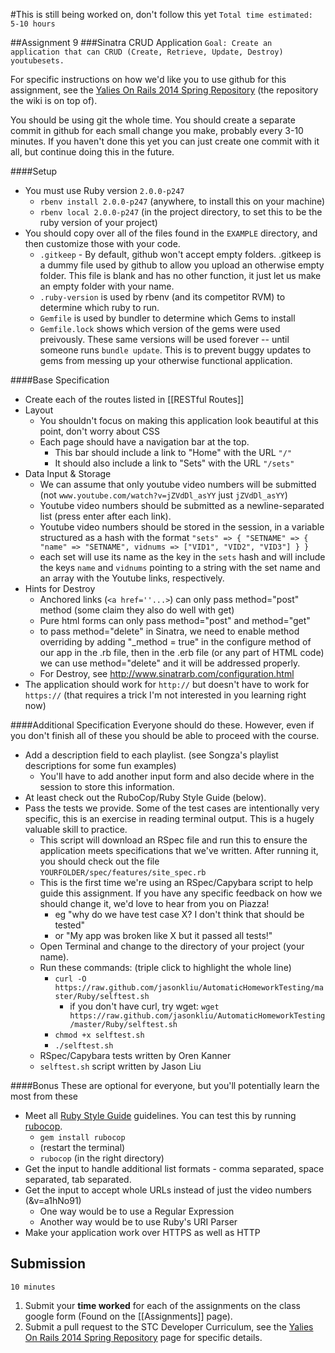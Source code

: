 #This is still being worked on, don't follow this yet
`Total time estimated: 5-10 hours`

##Assignment 9
###Sinatra CRUD Application
`Goal: Create an application that can CRUD (Create, Retrieve, Update, Destroy) youtubesets.`

For specific instructions on how we'd like you to use github for this assignment, see the [Yalies On Rails 2014 Spring Repository](https://github.com/yale-stc-developer-curriculum/Yalies-On-Rails-2014-Spring/) (the repository the wiki is on top of).

You should be using git the whole time. You should create a separate commit in github for each small change you make, probably every 3-10 minutes. If you haven't done this yet you can just create one commit with it all, but continue doing this in the future.

####Setup
- You must use Ruby version `2.0.0-p247`
  - `rbenv install 2.0.0-p247` (anywhere, to install this on your machine) 
  - `rbenv local 2.0.0-p247` (in the project directory, to set this to be the ruby version of your project)
- You should copy over all of the files found in the `EXAMPLE` directory, and then customize those with your code.
  - `.gitkeep` - By default, github won't accept empty folders. .gitkeep is a dummy file used by github to allow you upload an otherwise empty folder. This file is blank and has no other function, it just let us make an empty folder with your name.
  - `.ruby-version` is used by rbenv (and its competitor RVM) to determine which ruby to run. 
  - `Gemfile` is used by bundler to determine which Gems to install
  - `Gemfile.lock` shows which version of the gems were used preivously. These same versions will be used forever -- until someone runs `bundle update`. This is to prevent buggy updates to gems from messing up your otherwise functional application.

####Base Specification
  - Create each of the routes listed in [[RESTful Routes]]
  - Layout
    - You shouldn't focus on making this application look beautiful at this point, don't worry about CSS
    - Each page should have a navigation bar at the top.
      - This bar should include a link to "Home" with the URL `"/"`
      - It should also include a link to "Sets" with the URL `"/sets"`
  - Data Input & Storage
    - We can assume that only youtube video numbers will be submitted (not `www.youtube.com/watch?v=jZVdDl_asYY` just `jZVdDl_asYY`)
    - Youtube video numbers should be submitted as a newline-separated list (press enter after each link).
    - Youtube video numbers should be stored in the session, in a variable structured as a hash with the format `"sets" => { "SETNAME" => { "name" => "SETNAME", vidnums => ["VID1", "VID2", "VID3"] } }`
    - each set will use its name as the key in the `sets` hash and will include the keys `name` and `vidnums` pointing to a string with the set name and an array with the Youtube links, respectively.
  - Hints for Destroy
    - Anchored links (`<a href=''...>`) can only pass method="post" method (some claim they also do well with get)
    - Pure html forms can only pass method="post" and method="get"
    - to pass method="delete" in Sinatra, we need to enable method overriding by adding "_method = true" in the configure method of our app in the .rb file, then in the .erb file (or any part of HTML code) we can use method="delete" and it will be addressed properly.
    - For Destroy, see http://www.sinatrarb.com/configuration.html
  - The application should work for `http://` but doesn't have to work for `https://` (that requires a trick I'm not interested in you learning right now)

####Additional Specification
Everyone should do these. However, even if you don't finish all of these you should be able to proceed with the course.
  - Add a description field to each playlist. (see Songza's playlist descriptions for some fun examples)
    - You'll have to add another input form and also decide where in the session to store this information.
  - At least check out the RuboCop/Ruby Style Guide (below).
  - Pass the tests we provide. Some of the test cases are intentionally very specific, this is an exercise in reading terminal output. This is a hugely valuable skill to practice.
    - This script will download an RSpec file and run this to ensure the application meets specifications that we've written. After running it, you should check out the file `YOURFOLDER/spec/features/site_spec.rb`
    - This is the first time we're using an RSpec/Capybara script to help guide this assignment. If you have any specific feedback on how we should change it, we'd love to hear from you on Piazza!
      - eg "why do we have test case X? I don't think that should be tested"
      - or "My app was broken like X but it passed all tests!"
    - Open Terminal and change to the directory of your project (your name).
    - Run these commands: (triple click to highlight the whole line)
      - `curl -O https://raw.github.com/jasonkliu/AutomaticHomeworkTesting/master/Ruby/selftest.sh`
        - if you don't have curl, try wget: `wget https://raw.github.com/jasonkliu/AutomaticHomeworkTesting/master/Ruby/selftest.sh`
      - `chmod +x selftest.sh`
      - `./selftest.sh`
    - RSpec/Capybara tests written by Oren Kanner
    - `selftest.sh` script written by Jason Liu

####Bonus
These are optional for everyone, but you'll potentially learn the most from these
  - Meet all [Ruby Style Guide](https://github.com/bbatsov/ruby-style-guide) guidelines. You can test this by running [rubocop](https://github.com/bbatsov/rubocop).
    - `gem install rubocop`
    - (restart the terminal)
    - `rubocop` (in the right directory)
  - Get the input to handle additional list formats - comma separated, space separated, tab separated.
  - Get the input to accept whole URLs instead of just the video numbers (&v=a1hNo91)
    - One way would be to use a Regular Expression
    - Another way would be to use Ruby's URI Parser
  - Make your application work over HTTPS as well as HTTP

## Submission
`10 minutes`

1. Submit your **time worked** for each of the assignments on the class google form (Found on the [[Assignments]] page).
2. Submit a pull request to the STC Developer Curriculum, see the [Yalies On Rails 2014 Spring Repository](https://github.com/yale-stc-developer-curriculum/Yalies-On-Rails-2014-Spring/) page for specific details.